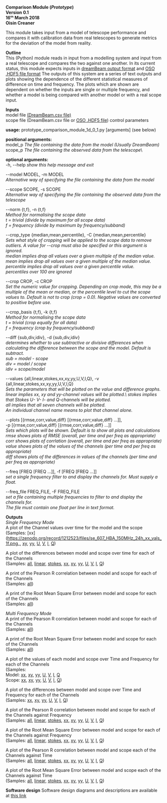 **Comparison Module (*Prototype*)\
Version 0.1\
16ᵗʰ March 2018\
Oisin Creaner**

This module takes input from a model of telescope performance and
compares it with calibration data from real telescopes to generate
metrics for the deviation of the model from reality.

**Outline**\
This (Python) module reads in input from a modelling system and input 
from a real telescope and compares the two against one another. In its
current status, this module expects inputs in 
[dreamBeam output format](/data_descriptions/DreamBeam_Source_data_description.md) and 
[OSO .HDF5 file format](/data_descriptions/OSO_HDF5.md)
The outputs of this system are a series of text outputs and
plots showing the dependence of the different statistical measures of difference
on time and frequency.  The plots which are shown are dependent on whether 
the inputs are single or multiple frequency, and whether a model is being 
compared with another model or with a real scope input.

**Inputs**\
model file [(DreamBeam.csv file)](/data_descriptions/DreamBeam_Source_data_description.md)\
scope file (DreamBeam.csv file or [OSO .HDF5 file](/data_descriptions/OSO_HDF5.md))
control parameters

**usage:**
prototype_comparison_module_1d_0_1.py \[arguments\] (see below)

**positional arguments:**\
  model_p               *The file containing the data from the model (Usually
                        DreamBeam)*\
  scope_p               *The file containing the observed data from the
                        telescope*\

**optional arguments:**\
  -h, --help            *show this help message and exit*
  
  --model MODEL, -m MODEL\
  *Alternative way of specifying the file containing the data from the model*
  
  --scope SCOPE, -s SCOPE\
  *Alternative way of specifying the file containing the observed data from the telescope*
  
  --norm {t,f}, -n {t,f}\
  *Method for normalising the scope data\
  t = trivial (divide by maximum for all scope data)\
  f = frequency (divide by maximum by frequency/subband)*
  
  --crop_type {median,mean,percentile}, -C {median,mean,percentile}\
  *Sets what style of cropping will be applied to the scope data to remove 
outliers. A value for --crop must also be specified or this argument is ignored. \
        median implies drop all values over a given multiple of the median value.\
        mean implies drop all values over a given multiple of the median value.\
        percentile implies drop all values over a given percentile value.\
          percentiles over 100 are ignored*
          
  --crop CROP, -c CROP  \
*Set the numeric value for cropping. Depending on crop mode, this may be a 
multiple of the mean or median, or the percentile level to cut the scope values
 to. Default is not to crop (crop = 0.0). Negative values are converted to 
 positive before use.*
 
  --crop_basis {t,f}, -k {t,f}\
 *Method for normalising the scope data \
t = trivial (crop equally for all data) \
f = frequency (crop by frequency/subband)*

  --diff {sub,div,idiv}, -d {sub,div,idiv}\
  *determines whether to use subtractive or divisive differences when 
  calculating the difference between the scope and the model. Default 
  is subtract.\
  sub = model - scope\
  div = model / scope\
  idiv = scope/model*
  
  --values {all,linear,stokes,xx,xy,yy,U,V,I,Q}, -v {all,linear,stokes,xx,xy,yy,U,V,I,Q}\
  *Sets the parameters that will be plotted on the value and difference graphs.\
  linear implies xx, xy and yy-channel values will be plotted.\ 
  stokes implies that Stokes U- V- I- and Q-channels will be plotted.\
  all implies that all seven channels will be plotted.\
  An individual channel name means to plot that channel alone.*
  
  --plots [{rmse,corr,value,diff} [{rmse,corr,value,diff} ...]], \
  -p [{rmse,corr,value,diff} [{rmse,corr,value,diff} ...]]\
*Sets which plots will be shown.  Default is to show all plots and calculations\
rmse shows plots of RMSE (overall, per time and per freq as appropriate)\
corr shows plots of corrlation (overall, per time and per freq as appropriate)\
value shows plots of the values of the channels (per time and per freq as appropriate)\
diff shows plots of the differences in values of the channels (per time and per freq as appropriate)*

  --freq [FREQ [FREQ ...]], -f [FREQ [FREQ ...]]\
*set a single frequency filter to and display the channels for.   Must supply a float.*

  --freq_file FREQ_FILE, -F FREQ_FILE\
*set a file containing multiple frequencies to filter to and display the channels for.\
The file must contain one float per line in text format.*
                        
**Outputs**\
*Single Frequency Mode*\
A plot of the Channel values over time for the model and the scope\
(Samples: 
[xx](https://zenodo.org/record/1212523/files/se_607_HBA_150MHz_24h_xx_vals_1f.png_,
[xy](https://zenodo.org/record/1212523/files/se_607_HBA_150MHz_24h_xy_vals_1f.png),
[yy](https://zenodo.org/record/1212523/files/se_607_HBA_150MHz_24h_yy_vals_1f.png),
[U](https://zenodo.org/record/1212523/files/se_607_HBA_150MHz_24h_U_vals_1f.png),
[V](https://zenodo.org/record/1212523/files/se_607_HBA_150MHz_24h_V_vals_1f.png), 
[I](https://zenodo.org/record/1212523/files/se_607_HBA_150MHz_24h_I_vals_1f.png),
[Q](https://zenodo.org/record/1212523/files/se_607_HBA_150MHz_24h_Q_vals_1f.png))

A plot of the differences between model and scope over time for each of the Channels\
(Samples: 
[all](https://zenodo.org/record/1212523/files/se_607_HBA_150MHz_24h_diff_1f.png),
[linear](https://zenodo.org/record/1212523/files/se_607_HBA_150MHz_24h_diff_linear_1f.png),
[stokes](https://zenodo.org/record/1212523/files/se_607_HBA_150MHz_24h_diff_stokes_1f.png), 
[xx](https://zenodo.org/record/1212523/files/se_607_HBA_150MHz_24h_diff_xx_1f.png),
[xy](https://zenodo.org/record/1212523/files/se_607_HBA_150MHz_24h_diff_xy_1f.png),
[yy](https://zenodo.org/record/1212523/files/se_607_HBA_150MHz_24h_diff_yy_1f.png),
[U](https://zenodo.org/record/1212523/files/se_607_HBA_150MHz_24h_diff_U_1f.png),
[V](https://zenodo.org/record/1212523/files/se_607_HBA_150MHz_24h_diff_V_1f.png),
[I](https://zenodo.org/record/1212523/files/se_607_HBA_150MHz_24h_diff_I_1f.png),
[Q](https://zenodo.org/record/1212523/files/se_607_HBA_150MHz_24h_diff_Q_1f.png))

A print of the Pearson R correlation between model and scope for each of the Channels\
(Samples: [all](https://zenodo.org/record/1212523/files/se_607_HBA_150MHz_24h_1d_corr.txt))

A print of the Root Mean Square Error between model and scope for each of the Channels\
(Samples: [all](https://zenodo.org/record/1212523/files/se_607_HBA_150MHz_24h_1d_rmse.txt))

*Multi Frequency Mode*\
A print of the Pearson R correlation between model and scope for each of the Channels \
(Samples: [all](https://zenodo.org/record/1212523/files/se_607_HBA_24h_nd_corr.txt))

A print of the Root Mean Square Error between model and scope for each of the Channels\
(Samples: [all](https://zenodo.org/record/1212523/files/se_607_HBA_24h_nd_rmse.txt))

A plot of the values of each model and scope over Time and Frequency for each of the Channels\
(Samples: \
Model: [xx](https://zenodo.org/record/1212382/files/se_607_HBA_24h_xx_vals_nf_model.png),
[xy](https://zenodo.org/record/1212382/files/se_607_HBA_24h_xy_vals_nf_model.png),
[yy](https://zenodo.org/record/1212382/files/se_607_HBA_24h_yy_vals_nf_model.png),
[U](https://zenodo.org/record/1212382/files/se_607_HBA_24h_U_vals_nf_model.png),
[V](https://zenodo.org/record/1212382/files/se_607_HBA_24h_V_vals_nf_model.png),
[I](https://zenodo.org/record/1212382/files/se_607_HBA_24h_I_vals_nf_model.png),
[Q](https://zenodo.org/record/1212382/files/se_607_HBA_24h_Q_vals_nf_model.png)\
Scope: [xx](https://zenodo.org/record/1212382/files/se_607_HBA_24h_xx_vals_nf_scope.png),
[xy](https://zenodo.org/record/1212382/files/se_607_HBA_24h_xy_vals_nf_scope.png),
[yy](https://zenodo.org/record/1212382/files/se_607_HBA_24h_yy_vals_nf_scope.png),
[U](https://zenodo.org/record/1212382/files/se_607_HBA_24h_U_vals_nf_scope.png),
[V](https://zenodo.org/record/1212382/files/se_607_HBA_24h_V_vals_nf_scope.png),
[I](https://zenodo.org/record/1212382/files/se_607_HBA_24h_I_vals_nf_scope.png),
[Q](https://zenodo.org/record/1212382/files/se_607_HBA_24h_Q_vals_nf_scope.png))

A plot of the differences between model and scope over Time and Frequency for each of the Channels\
(Samples: 
[xx](https://zenodo.org/record/1212382/files/se_607_HBA_24h_xx_diff_nf_sub.png),
[xy](https://zenodo.org/record/1212382/files/se_607_HBA_24h_xy_diff_nf_sub.png),
[yy](https://zenodo.org/record/1212382/files/se_607_HBA_24h_yy_diff_nf_sub.png),
[U](https://zenodo.org/record/1212382/files/se_607_HBA_24h_U_diff_nf_sub.png),
[V](https://zenodo.org/record/1212382/files/se_607_HBA_24h_V_diff_nf_sub.png),
[I](https://zenodo.org/record/1212382/files/se_607_HBA_24h_I_diff_nf_sub.png),
[Q](https://zenodo.org/record/1212382/files/se_607_HBA_24h_Q_diff_nf_sub.png))

A plot of the Pearson R correlation between model and scope for each of the Channels against Frequency\
(Samples: 
[all](https://zenodo.org/record/1212382/files/se_607_HBA_24h_1d_corr_freq.png),
[linear](https://zenodo.org/record/1212523/files/se_607_HBA_24h_1d_corr_freq_linear.png),
[stokes](https://zenodo.org/record/1212523/files/se_607_HBA_24h_1d_corr_freq_stokes.png),
[xx](https://zenodo.org/record/1212471/files/se_607_HBA_24h_1d_corr_freq_xx.png),
[xy](https://zenodo.org/record/1212471/files/se_607_HBA_24h_1d_corr_freq_xy.png),
[yy](https://zenodo.org/record/1212471/files/se_607_HBA_24h_1d_corr_freq_yy.png),
[U](https://zenodo.org/record/1212471/files/se_607_HBA_24h_1d_corr_freq_U.png),
[V](https://zenodo.org/record/1212471/files/se_607_HBA_24h_1d_corr_freq_V.png),
[I](https://zenodo.org/record/1212471/files/se_607_HBA_24h_1d_corr_freq_I.png),
[Q](https://zenodo.org/record/1212471/files/se_607_HBA_24h_1d_corr_freq_Q.png))

A plot of the Root Mean Square Error between model and scope for each of the Channels against Frequency\
(Samples: 
[all](https://zenodo.org/record/1212382/files/se_607_HBA_24h_1d_rmse_freq.png), 
[linear](https://zenodo.org/record/1212523/files/se_607_HBA_24h_1d_rmse_freq_linear.png),
[stokes](https://zenodo.org/record/1212523/files/se_607_HBA_24h_1d_rmse_freq_stokes.png),
[xx](https://zenodo.org/record/1212471/files/se_607_HBA_24h_1d_rmse_freq_xx.png),
[xy](https://zenodo.org/record/1212471/files/se_607_HBA_24h_1d_rmse_freq_xy.png), 
[yy](https://zenodo.org/record/1212471/files/se_607_HBA_24h_1d_rmse_freq_yy.png),
[U](https://zenodo.org/record/1212471/files/se_607_HBA_24h_1d_rmse_freq_U.png),
[V](https://zenodo.org/record/1212471/files/se_607_HBA_24h_1d_rmse_freq_V.png),
[I](https://zenodo.org/record/1212471/files/se_607_HBA_24h_1d_rmse_freq_I.png),
[Q](https://zenodo.org/record/1212471/files/se_607_HBA_24h_1d_rmse_freq_Q.png))

A plot of the Pearson R correlation between model and scope each of the Channels against Time\
(Samples: 
[all](https://zenodo.org/record/1212382/files/se_607_HBA_24h_1d_corr_time.png),
[linear](https://zenodo.org/record/1212523/files/se_607_HBA_24h_1d_corr_time_linear.png),
[stokes](https://zenodo.org/record/1212523/files/se_607_HBA_24h_1d_corr_time_stokes.png),
[xx](https://zenodo.org/record/1212471/files/se_607_HBA_24h_1d_corr_time_xx.png),
[xy](https://zenodo.org/record/1212471/files/se_607_HBA_24h_1d_corr_time_xy.png),
[yy](https://zenodo.org/record/1212471/files/se_607_HBA_24h_1d_corr_time_yy.png),
[U](https://zenodo.org/record/1212471/files/se_607_HBA_24h_1d_corr_time_U.png),
[V](https://zenodo.org/record/1212471/files/se_607_HBA_24h_1d_corr_time_V.png),
[I](https://zenodo.org/record/1212471/files/se_607_HBA_24h_1d_corr_time_I.png),
[Q](https://zenodo.org/record/1212471/files/se_607_HBA_24h_1d_corr_time_Q.png))

A plot of the Root Mean Square Error between model and scope each of the Channels against Time\
(Samples: 
[all](https://zenodo.org/record/1212382/files/se_607_HBA_24h_1d_rmse_time.png),
[linear](https://zenodo.org/record/1212523/files/se_607_HBA_24h_1d_rmse_time_linear.png),
[stokes](https://zenodo.org/record/1212523/files/se_607_HBA_24h_1d_rmse_time_stokes.png),
[xx](https://zenodo.org/record/1212471/files/se_607_HBA_24h_1d_rmse_time_xx.png),
[xy](https://zenodo.org/record/1212471/files/se_607_HBA_24h_1d_rmse_time_xy.png),
[yy](https://zenodo.org/record/1212471/files/se_607_HBA_24h_1d_rmse_time_yy.png),
[U](https://zenodo.org/record/1212471/files/se_607_HBA_24h_1d_rmse_time_U.png),
[V](https://zenodo.org/record/1212471/files/se_607_HBA_24h_1d_rmse_time_V.png),
[I](https://zenodo.org/record/1212471/files/se_607_HBA_24h_1d_rmse_time_I.png),
[Q](https://zenodo.org/record/1212471/files/se_607_HBA_24h_1d_rmse_time_Q.png))



**Software design**
Software design diagrams and descriptions are available at [this link](/comparison_module/Comparison_Module.md)
    

